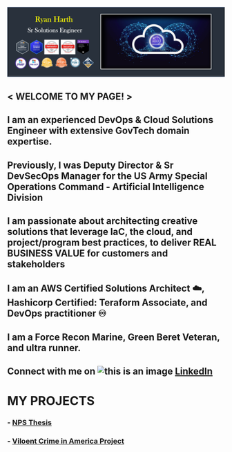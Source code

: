 ![this is an image](GitHub_Banner.jpg)

## < WELCOME TO MY PAGE! >

## I am an experienced DevOps & Cloud Solutions Engineer with extensive GovTech domain expertise. 

## Previously, I was Deputy Director & Sr DevSecOps Manager for the US Army Special Operations Command - Artificial Intelligence Division  

## I am passionate about architecting creative solutions that leverage IaC, the cloud, and project/program best practices, to deliver REAL BUSINESS VALUE for customers and stakeholders 

## I am an AWS Certified Solutions Architect ☁️, Hashicorp Certified: Teraform Associate, and DevOps practitioner ♾️    

## I am a Force Recon Marine, Green Beret Veteran, and ultra runner.
            
## Connect with me on ![this is an image](https://findicons.com/files/icons/1979/social/50/linkedin.png) [LinkedIn](https://www.linkedin.com/in/ryan-m-harth/)

# MY PROJECTS
### - [NPS Thesis](https://calhoun.nps.edu/handle/10945/61341)
### - [Viloent Crime in America Project](https://drive.google.com/file/d/1T_kxDkPaK_rU1fyFrs26KKQpWPvzwvxG/view?usp=sharing)

